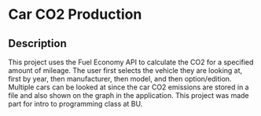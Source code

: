 # Car CO2 Production

## Description
This project uses the Fuel Economy API to calculate the CO2 for a specified amount of mileage. The user first selects the vehicle they are looking at, first by year, then manufacturer, then model, and then option/edition. Multiple cars can be looked at since the car CO2 emissions are stored in a file and also shown on the graph in the application. This project was made part for intro to programming class at BU.
